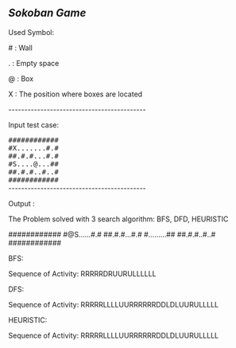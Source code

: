*Sokoban Game*
-------------------------------------------

Used Symbol:
<p>#  :  Wall</p>
<p>.  :  Empty space</p>
<p>@  :  Box</p>
<p>X  :  The position where boxes are located</p>
-------------------------------------------

<p>Input test case:</p>
<kbd>
############<br />
#X.......#.#<br />
##.#.#...#.#<br />
#S....@...##<br />
##.#.#..#..#<br />
############<br />
</kbd>
-------------------------------------------

<p>Output :</p>
<p>The Problem solved with 3 search algorithm: BFS, DFD, HEURISTIC</p>
<p>
############
#@S......#.#
##.#.#...#.#
#.........##
##.#.#..#..#
############
</p>

<p>BFS:</p>
Sequence of Activity: RRRRRDRUURULLLLLL

<p>DFS:</p>
Sequence of Activity: RRRRRLLLLUURRRRRRDDLDLUURULLLLL

<p>HEURISTIC:</p>
Sequence of Activity: RRRRRLLLLUURRRRRRDDLDLUURULLLLL
